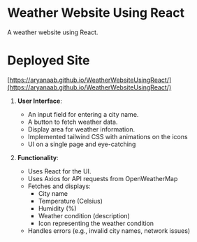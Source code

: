 # Weather Website Using React
A weather website using React.

# Deployed Site
[https://aryanaab.github.io/WeatherWebsiteUsingReact/](https://aryanaab.github.io/WeatherWebsiteUsingReact/)

1. **User Interface**:
    - An input field for entering a city name.
    - A button to fetch weather data.
    - Display area for weather information.
    - Implemented tailwind CSS with animations on the icons
    - UI on a single page and eye-catching

2. **Functionality**:
    - Uses React for the UI.
    - Uses Axios for API requests from OpenWeatherMap
    - Fetches and displays:
        - City name
        - Temperature (Celsius)
        - Humidity (%)
        - Weather condition (description)
        - Icon representing the weather condition       
    - Handles errors (e.g., invalid city names, network issues)
